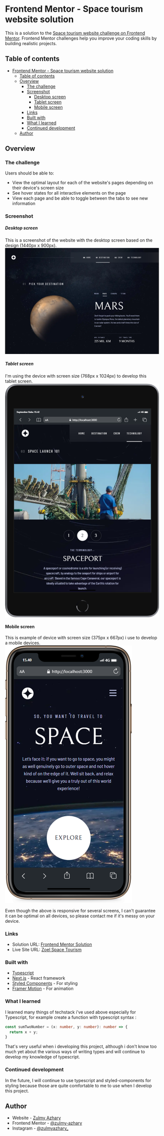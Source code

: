 # Frontend Mentor - Space tourism website solution

This is a solution to the [Space tourism website challenge on Frontend Mentor](https://www.frontendmentor.io/challenges/space-tourism-multipage-website-gRWj1URZ3). Frontend Mentor challenges help you improve your coding skills by building realistic projects. 

## Table of contents

- [Frontend Mentor - Space tourism website solution](#frontend-mentor---space-tourism-website-solution)
  - [Table of contents](#table-of-contents)
  - [Overview](#overview)
    - [The challenge](#the-challenge)
    - [Screenshot](#screenshot)
        - [Desktop screen](#desktop-screen)
        - [Tablet screen](#tablet-screen)
      - [Mobile screen](#mobile-screen)
    - [Links](#links)
    - [Built with](#built-with)
    - [What I learned](#what-i-learned)
    - [Continued development](#continued-development)
  - [Author](#author)

## Overview

### The challenge

Users should be able to:

- View the optimal layout for each of the website's pages depending on their device's screen size
- See hover states for all interactive elements on the page
- View each page and be able to toggle between the tabs to see new information

### Screenshot

##### Desktop screen
This is a screenshot of the website with the desktop screen based on the design (1440px x 900px).
![Desktop screen](./screenshot/desktop.png)

##### Tablet screen
I'm using the device with screen size (768px x 1024px) to develop this tablet screen.
![Tablet screen](./screenshot/tablet.png)

#### Mobile screen
This is example of device with screen size (375px x 667px) i use to develop a mobile devices.
![Mobile screen](./screenshot/mobile.png)

Even though the above is responsive for several screens, I can't guarantee it can be optimal on all devices, so please contact me if it's messy on your device.

### Links

- Solution URL: [Frontend Mentor Solution](https://your-solution-url.com)
- Live Site URL: [Zoel Space Tourism](https://zoel-space-tourism.vercel.app/)

### Built with

- [Typescript](https://www.typescriptlang.org)
- [Next.js](https://nextjs.org/) - React framework
- [Styled Components](https://styled-components.com/) - For styling
- [Framer Motion](https://www.framer.com/) - For animation

### What I learned

I learned many things of techstack i've used above especially for Typescript, for example create a function with typescript syntax :

```ts
const sumTwoNumber = (x: number, y: number): number => {
  return x + y;
}
```

That's very useful when i developing this project, although i don't know too much yet about the various ways of writing types and will continue to develop my knowledge of typescript.

### Continued development

In the future, I will continue to use typescript and styled-components for styling because those are quite comfortable to me to use when I develop this project.

## Author

- Website - [Zulmy Azhary](https://zulmy-azhary.vercel.app)
- Frontend Mentor - [@zulmy-azhary](https://www.frontendmentor.io/profile/zulmy-azhary)
- Instagram - [@zulmyazhary_](https://www.instagram.com/zulmyazhary_)